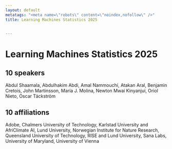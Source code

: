 ```yaml
---
layout: default
metatags: "<meta name=\"robots\" content=\"noindex,nofollow\" />"
title: Learning Machines Statistics 2025


---
```


# Learning Machines Statistics 2025



## 10 speakers

Abdul Shaamala, Abdulhakim Abdi, Amal Nammouchi, Atakan Aral, Benjamin Cretois, John Martinsson, María J. Molina, Newton Mwai Kinyanjui, Oriol Nieto, Oscar Täckström

## 10 affiliations

Adobe, Chalmers University of Technology, Karlstad University and AfriClimate AI, Lund University, Norwegian Institute for Nature Research, Queensland University of Technology, RISE and Lund University, Sana Labs, University of Maryland, University of Vienna

